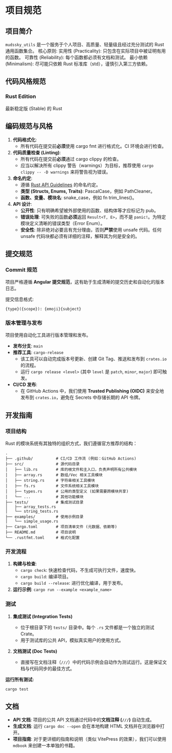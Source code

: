 # 项目规范

## 项目简介

`mudssky_utils` 是一个服务于个人项目、高质量、轻量级且经过充分测试的 Rust 通用函数集合。
核心原则:
实用性 (Practicality): 只包含在实际项目中被证明有用的函数。
可靠性 (Reliability): 每个函数都必须有文档和测试。
最小依赖 (Minimalism): 尽可能只依赖 Rust 标准库（std），谨慎引入第三方依赖。

## 代码风格规范

### Rust Edition

最新稳定版 (Stable) 的 Rust

## 编码规范与风格

1. **代码格式化**:
   - 所有代码在提交前**必须**使用 cargo fmt 进行格式化。CI 环境会进行检查。
2. **代码质量检查 (Linting)**:
   - 所有代码在提交前**必须**通过 cargo clippy 的检查。
   - 应当以解决所有 clippy 警告（warnings）为目标，推荐使用 `cargo clippy -- -D warnings` 来将警告视为错误。
3. **命名约定**:
   - 遵循 [Rust API Guidelines](https://www.google.com/url?sa=E&q=https%3A%2F%2Frust-lang.github.io%2Fapi-guidelines%2Fintroduction.html) 的命名约定。
   - **类型 (Structs, Enums, Traits)**: PascalCase，例如 PathCleaner。
   - **函数、变量、模块名**: snake_case，例如 fn trim_lines()。
4. **API 设计**:
   - **公开性**: 只有明确希望被外部使用的函数、结构体等才应标记为 pub。
   - **错误处理**: 可失败的函数**必须**返回 `Result<T, E>`，而不是 `panic!`。为特定模块定义清晰的错误类型（Error Enum）。
   - **安全性**: 除非绝对必要且有充分理由，否则**严禁**使用 unsafe 代码。任何 unsafe 代码块都必须有详细的注释，解释其为何是安全的。

## 提交规范

### Commit 规范

项目严格遵循 **Angular 提交规范**，这有助于生成清晰的提交历史和自动化的版本日志。

提交信息格式:

```
{type}({scope}): {emoji}{subject}
```

### 版本管理与发布

项目使用自动化工具进行版本管理和发布。

* **发布分支**: `main`
* **推荐工具**: `cargo-release`
  * 该工具可以自动完成版本号更新、创建 Git Tag、推送和发布到 `crates.io` 的流程。
  * 运行 `cargo release <level>` (其中 `level` 是 `patch`, `minor`, `major`) 即可触发。
* **CI/CD 发布**:
  * 在 GitHub Actions 中，我们使用 **Trusted Publishing (OIDC)** 来安全地发布到 `crates.io`，避免在 Secrets 中存储长期的 API 令牌。

## 开发指南

### 项目结构

Rust 的模块系统有其独特的组织方式，我们遵循官方推荐的结构：

```
.
├── .github/          # CI/CD 工作流 (例如：GitHub Actions)
├── src/              # 源代码目录
│   ├── lib.rs        # 库的根文件和主入口，负责声明所有公共模块
│   ├── array.rs      # 数组/Vec 相关工具模块
│   ├── string.rs     # 字符串相关工具模块
│   ├── fs.rs         # 文件系统相关工具模块
│   ├── types.rs      # 公用的类型定义 (如果需要跨模块共享)
│   └── ...           # 其他功能模块
├── tests/            # 集成测试目录
│   ├── array_tests.rs
│   └── string_tests.rs
├── examples/         # 使用示例目录
│   └── simple_usage.rs
├── Cargo.toml        # 项目清单文件 (元数据、依赖等)
├── README.md         # 项目说明
└── .rustfmt.toml     # 格式化配置
```

### 开发流程

1. **构建与检查**:
    * `cargo check`: 快速检查代码，不生成可执行文件，速度快。
    * `cargo build`: 编译项目。
    * `cargo build --release`: 进行优化编译，用于发布。
2. **运行示例**: `cargo run --example <example_name>`

### 测试

1. **集成测试 (Integration Tests)**
    * 位于根目录下的 `tests/` 目录中。每个 `.rs` 文件都是一个独立的测试 Crate。
    * 用于测试库的公共 API，模拟真实用户的使用方式。

2. **文档测试 (Doc Tests)**
    * 直接写在文档注释（`///`）中的代码示例会自动作为测试运行。这是保证文档与代码同步的最佳方式。

**运行所有测试:**

```bash
cargo test
```

## 文档

* **API 文档**: 项目的公共 API 文档通过代码中的**文档注释 (`///`)** 自动生成。
* **生成文档**: 运行 `cargo doc --open` 会在本地构建 HTML 文档并在浏览器中打开。
* **项目指南**: 对于更详细的指南和说明（类似 VitePress 的效果），我们可以使用 `mdbook` 来创建一本单独的书籍。
